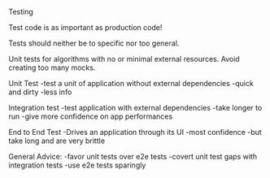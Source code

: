 Testing

Test code is as important as production code!

Tests should neither be to specific nor too general.

Unit tests for algorithms with no or minimal external resources.  Avoid creating too many mocks.

Unit Test
-test a unit of application without external dependencies
-quick and dirty
-less info

Integration test
-test application with external dependencies
-take longer to run
-give more confidence on app performances

End to End Test
-Drives an application through its UI
-most confidence
-but take long and are very brittle

General Advice:
-favor unit tests over e2e tests
-covert unit test gaps with integration tests
-use e2e tests sparingly